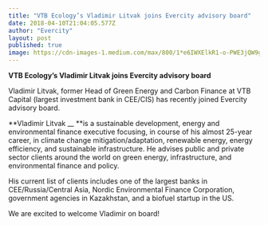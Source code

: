 ```yaml
---
title: "VTB Ecology’s Vladimir Litvak joins Evercity advisory board"
date: 2018-04-10T21:04:05.577Z
author: "Evercity"
layout: post
published: true
image: https://cdn-images-1.medium.com/max/800/1*e6IWXElkR1-o-PWE3jQW9g.jpeg
---
```


**VTB Ecology’s Vladimir Litvak joins Evercity advisory board**

Vladimir Litvak, former Head of Green Energy and Carbon Finance at VTB Capital (largest investment bank in CEE/CIS) has recently joined Evercity advisory board.

**Vladimir Litvak __ **is a sustainable development, energy and environmental finance executive focusing, in course of his almost 25-year career, in climate change mitigation/adaptation, renewable energy, energy efficiency, and sustainable infrastructure. He advises public and private sector clients around the world on green energy, infrastructure, and environmental finance and policy.

His current list of clients includes one of the largest banks in CEE/Russia/Central Asia, Nordic Environmental Finance Corporation, government agencies in Kazakhstan, and a biofuel startup in the US.

We are excited to welcome Vladimir on board!
